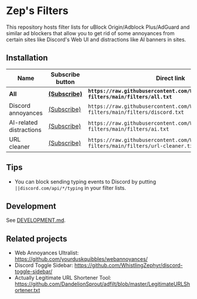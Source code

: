 # Zep's Filters

This repository hosts filter lists for uBlock Origin/Adblock Plus/AdGuard and similar ad blockers that allow you to get rid of some annoyances from certain sites like Discord's Web UI and distractions like AI banners in sites.

## Installation

| Name | Subscribe button | Direct link |
| --- | --- | --- |
| **All** | [**(Subscribe)**](https://subscribe.adblockplus.org/?location=https://raw.githubusercontent.com/WhistlingZephyr/zeps-filters/main/filters/all.txt&title=Zep%27s%20Filters) | **`https://raw.githubusercontent.com/WhistlingZephyr/zeps-filters/main/filters/all.txt`** |
| Discord annoyances | [(Subscribe)](https://subscribe.adblockplus.org/?location=https://raw.githubusercontent.com/WhistlingZephyr/zeps-filters/main/filters/discord.txt&title=Zep's%20Filters%20-%20Discord) | `https://raw.githubusercontent.com/WhistlingZephyr/zeps-filters/main/filters/discord.txt` |
AI-related distractions | [(Subscribe)](https://subscribe.adblockplus.org/?location=https://raw.githubusercontent.com/WhistlingZephyr/zeps-filters/main/filters/ai.txt&title=Zep's%20Filters%20-%20AI) | `https://raw.githubusercontent.com/WhistlingZephyr/zeps-filters/main/filters/ai.txt`
URL cleaner | [(Subscribe)](https://subscribe.adblockplus.org/?location=https://raw.githubusercontent.com/WhistlingZephyr/zeps-filters/main/filters/url-cleaner.txt&title=Zep's%20Filters%20-%20URL%20cleaner) | `https://raw.githubusercontent.com/WhistlingZephyr/zeps-filters/main/filters/url-cleaner.txt`

## Tips

- You can block sending typing events to Discord by putting `||discord.com/api/*/typing` in your filter lists.

## Development

See [DEVELOPMENT.md](DEVELOPMENT.md).

## Related projects

- Web Annoyances Ultralist: <https://github.com/yourduskquibbles/webannoyances/>
- Discord Toggle Sidebar: <https://github.com/WhistlingZephyr/discord-toggle-sidebar/>
- Actually Legitimate URL Shortener Tool: <https://github.com/DandelionSprout/adfilt/blob/master/LegitimateURLShortener.txt>
